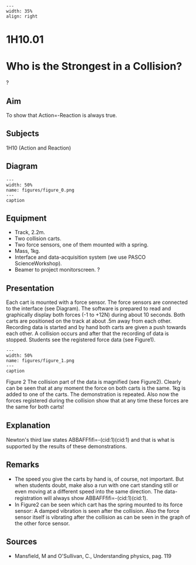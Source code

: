
```{figure} /figures/busy.png
---
width: 35%
align: right
```
# 1H10.01 
  # Who is the Strongest in a Collision? 
 ?   
  
## Aim   
 To show that Action=-Reaction is always true.    
  
## Subjects   
 1H10 (Action and Reaction)   
  
## Diagram   
   
```{figure} figures/figure_0.png  
---  
width: 50%  
name: figures/figure_0.png  
---  
caption  
``` 
      
  
## Equipment   
 
 *  Track, 2.2m. 
 *  Two collision carts. 
 *  Two force sensors, one of them mounted with a spring. 
 *  Mass, 1kg. 
 *  Interface and data-acquisition system (we use PASCO ScienceWorkshop). 
 *  Beamer to project monitorscreen. ?
    
  
## Presentation   
 Each cart is mounted with a force sensor. The force sensors are connected to the interface (see Diagram). The software is prepared to read and graphically display both forces (-1 to +12N) during about 10 seconds. Both carts are positioned on the track at about .5m away from each other. Recording data is started and by hand both carts are given a push towards each other. A collision occurs and after that the recording of data is stopped. Students see the registered force data (see Figure1).      
```{figure} figures/figure_1.png  
---  
width: 50%  
name: figures/figure_1.png  
---  
caption  
``` 
 Figure 2   The collision part of the data is magnified (see Figure2). Clearly can be seen that at any moment the force on both carts is the same. 1kg is added to one of the carts. The demonstration is repeated. Also now the forces registered during the collision show that at any time these forces are the same for both carts!    
  
## Explanation   
 Newton's third law states ABBAFFﬁﬁ=-(cid:1)(cid:1) and that is what is supported by the results of these demonstrations.    
  
## Remarks   
 
 *  The speed you give the carts by hand is, of course, not important. But when students doubt, make also a run with one cart standing still or even moving at a different speed into the same direction. The data-registration will always show ABBAFFﬁﬁ=-(cid:1)(cid:1). 
 *  In Figure2 can be seen which cart has the spring mounted to its force sensor: A damped vibration is seen after the collision. Also the force sensor itself is vibrating after the collision as can be seen in the graph of the other force sensor.
   
  
## Sources   
 
 *  Mansfield, M and O'Sullivan, C., Understanding physics, pag. 119
  